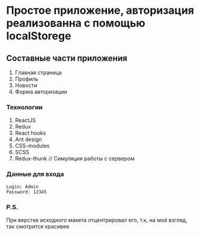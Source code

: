 # Простое приложение, авторизация реализованна с помощью localStorege

## Составные части приложения

1) Главная страница
2) Профиль
3) Новости
4) Форма авторизации

### Технологии

1) ReactJS
2) Redux
3) React hooks
4) Ant design
5) CSS-modules
6) SCSS
7) Redux-thunk // Симуляция работы с сервером

### Данные для входа

    Login: Admin
    Password: 12345

### P.S.
При верстке исходного макета отцентрировал его, т.к, на мой взгляд, так смотрится красивее